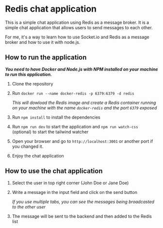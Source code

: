 # Redis chat application

This is a simple chat application using Redis as a message broker. It is a simple chat application that allows users to
send messages to each other.

For me, it's a way to learn how to use Socket.io and Redis as a message broker and how to use it with node.js.

## How to run the application

**_You need to have Docker and Node.js with NPM installed on your machine to run this application._**

1. Clone the repository
2. Run `docker run --name docker-redis -p 6379:6379 -d redis`

   _This will dowload the Redis image and create a Redis container running on your machine with the name `docker-redis`
   and the port `6379` exposed_
3. Run `npm install` to install the dependencies
4. Run `npm run dev` to start the application and `npm run watch-css` (optional) to start the tailwind watcher
5. Open your browser and go to `http://localhost:3001` or another port if you changed it.
6. Enjoy the chat application

## How to use the chat application

1. Select the user in top right corner (John Doe or Jane Doe)
2. Write a message in the input field and click on the send button

   _If you use multiple tabs, you can see the messages being broadcasted to the other user_
3. The message will be sent to the backend and then added to the Redis list

